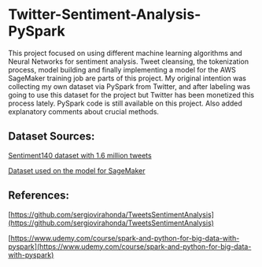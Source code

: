 # Twitter-Sentiment-Analysis-PySpark

This project focused on using different machine learning algorithms and Neural Networks for sentiment analysis. Tweet cleansing, the tokenization process, model building and finally implementing a model for the AWS SageMaker training job are parts of this project. My original intention was collecting my own dataset via PySpark from Twitter, and after labeling was going to use this dataset for the project but Twitter has been monetized this process lately. PySpark code is still available on this project. Also added explanatory comments about crucial methods.

## Dataset Sources:

[Sentiment140 dataset with 1.6 million tweets](https://www.kaggle.com/datasets/kazanova/sentiment140)

[Dataset used on the model for SageMaker](https://www.kaggle.com/c/tweet-sentiment-extraction/data)

## References:

[https://github.com/sergiovirahonda/TweetsSentimentAnalysis](https://github.com/sergiovirahonda/TweetsSentimentAnalysis)

[https://www.udemy.com/course/spark-and-python-for-big-data-with-pyspark](https://www.udemy.com/course/spark-and-python-for-big-data-with-pyspark)
